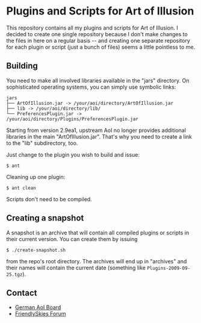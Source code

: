 Plugins and Scripts for Art of Illusion
=======================================

This repository contains all my plugins and scripts for Art of Illusion.
I decided to create one single repository because I don't make changes
to the files in here on a regular basis -- and creating one separate
repository for each plugin or script (just a bunch of files) seems a
little pointless to me.


Building
--------

You need to make all involved libraries available in the "jars"
directory. On sophisticated operating systems, you can simply use
symbolic links:

	jars
	├── ArtOfIllusion.jar -> /your/aoi/directory/ArtOfIllusion.jar
	├── lib -> /your/aoi/directory/lib/
	└── PreferencesPlugin.jar -> /your/aoi/directory/Plugins/PreferencesPlugin.jar

Starting from version 2.9ea1, upstream AoI no longer provides additional
libraries in the main "ArtOfIllusion.jar". That's why you need to create
a link to the "lib" subdirectory, too.

Just change to the plugin you wish to build and issue:

	$ ant

Cleaning up one plugin:

	$ ant clean

Scripts don't need to be compiled.


Creating a snapshot
-------------------

A snapshot is an archive that will contain all compiled plugins or
scripts in their current version. You can create them by issuing

	$ ./create-snapshot.sh

from the repo's root directory. The archives will end up in "archives"
and their names will contain the current date (something like
`Plugins-2009-09-25.tgz`).


Contact
-------

* [German AoI Board](http://www.aoi-board.de/)
* [FriendlySkies Forum](http://www.friendlyskies.net/aoiforum/)
